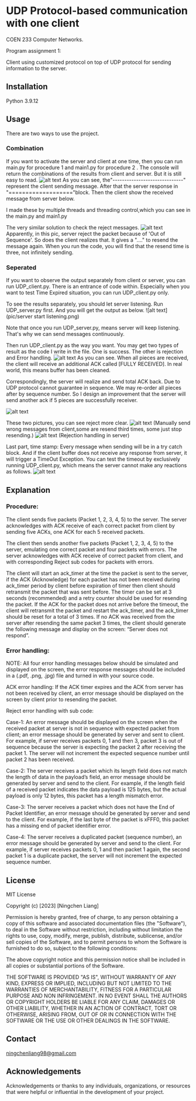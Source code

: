 # UDP Protocol-based communication with one client
COEN 233 Computer Networks.

Program assignment 1: 

Client using customized protocol on top of UDP protocol for sending information to the server.

## Installation
Python 3.9.12

## Usage
There are two ways to use the project.
### Combination
If you want to activate the server and client at one time, then you can run main.py for procedure 1 and main1.py for procedure 2 .
The console will return the combinations of the results from client and server. But it is still easy to read.
![alt text](pic/procedure2.png)
As you can see, the"------------------------------" represent the client sending message. After that the server response in "==================="block.
Then the client show the received message from server below.

I made these by multiple threads and threading control,which you can see in the main.py and main1.py

The very similar solution to check the reject messages.
![alt text](pic/procedure1.png)
Apparently, in this pic, server reject the packet because of 'Out of Sequence'.
So does the client realizes that. It gives a "...." to resend the message again.
When you run the code, you will find that the resend time is three, not infinitely sending.



### Seperated
If you want to observe the output separately from client or server, you can run UDP_client.py. There is an entrance of code within. 
Especially when you want to test Time Expired situation, you can run UDP_client.py only.

To see the results separately, you should let server listening. Run UDP_server.py first. And you will get the output as below.
![alt text](pic/server start listening.png)

Note that once you run UDP_server.py, means server will keep listening. That's why we can send messages continuously.

Then run UDP_client.py as the way you want. You may get two types of result as the code I write in the file. One is success. The other is rejection and Error handling.
![alt text](pic/client_ACk.png)
As you can see. When all pieces are received, the client will receive an additional ACK called [FULLY RECEIVED]. In real world, this means buffer has been cleaned.

Correspondingly, the server will realize and send total ACK back. Due to UDP protocol cannot guarantee in sequence. We may re-order all pieces after by sequence number.
So I design an improvement that the server will send another ack if 5 pieces are successfully receiver.

![alt text](pic/serverfullyack.png)

These two pictures, you can see reject more clear.
![alt text](pic/client_rej.png)
(Manually send wrong messages from client,some are resend third times, some just stop resending.)
![alt text](pic/server_reject.png)
(Rejection handling in server)

Last part, time stamp:
Every message when sending will be in a try catch block. And if the client buffer does not receive any response from server, it will trigger a TimeOut Exception.
You can test the timeout by exclusively running UDP_client.py, which means the server cannot make any reactions as follows.
![alt text](pic/timeout_client.png)


## Explanation
### Procedure:

The client sends five packets (Packet 1, 2, 3, 4, 5) to the server.
The server acknowledges with ACK receive of each correct packet from client by sending five ACKs, one ACK for each 5 received packets.

The client then sends another five packets (Packet 1, 2, 3, 4, 5) to the server, emulating one correct packet and four packets with errors.
The server acknowledges with ACK receive of correct packet from client, and with corresponding Reject sub codes for packets with errors. 

The client will start an ack_timer at the time the packet is sent to the server, if the ACK (Acknowledge) for each packet has not been received during ack_timer period by client before expiration of timer then client should retransmit the packet that was sent before.
The timer can be set at 3 seconds (recommended) and a retry counter should be used for resending the packet. If the ACK for the packet does not arrive before the timeout, the client will retransmit the packet and restart the ack_timer, and the ack_timer should be reset for a total of 3 times.
If no ACK was received from the server after resending the same packet 3 times, the client should generate the following message and display on the screen: 
“Server does not respond”.

### Error handling:

NOTE: All four error handling messages below should be simulated and displayed on the screen, the error response messages should be included in a (.pdf, .png, .jpg) file and turned in with your source code.


ACK error handling:
If the ACK timer expires and the ACK from server has not been received by client, an error message should be displayed on the screen by client prior to resending the packet.

Reject error handling with sub code:

Case-1: An error message should be displayed on the screen when the received packet at server is not in sequence with expected packet from client; an error message should be generated by server and sent to client.
	For example, if server receives packets 0, 1 and then 3, packet 3 is out of sequence because the server is expecting the packet 2 after receiving the packet 1. The server will not increment the expected sequence number until packet 2 has been received.

Case-2: The server receives a packet which its length field does not match the length of data in the payload’s field, an error message should be generated by server and send to the client.
	For example, if the length field of a received packet indicates the data payload is 125 bytes, but the actual payload is only 12 bytes, this packet has a length mismatch error.

Case-3: The server receives a packet which does not have the End of Packet Identifier, an error message should be generated by server and send to the client.
	For example, if the last byte of the packet is xFFF0, this packet has a missing end of packet identifier error.

Case-4: The server receives a duplicated packet (sequence number), an error message should be generated by server and send to the client.
	For example, if server receives packets 0, 1 and then packet 1 again, the second packet 1 is a duplicate packet, the server will not increment the expected sequence number.




## License
MIT License

Copyright (c) [2023] [Ningchen Liang]

Permission is hereby granted, free of charge, to any person obtaining a copy
of this software and associated documentation files (the "Software"), to deal
in the Software without restriction, including without limitation the rights
to use, copy, modify, merge, publish, distribute, sublicense, and/or sell
copies of the Software, and to permit persons to whom the Software is
furnished to do so, subject to the following conditions:

The above copyright notice and this permission notice shall be included in all
copies or substantial portions of the Software.

THE SOFTWARE IS PROVIDED "AS IS", WITHOUT WARRANTY OF ANY KIND, EXPRESS OR
IMPLIED, INCLUDING BUT NOT LIMITED TO THE WARRANTIES OF MERCHANTABILITY,
FITNESS FOR A PARTICULAR PURPOSE AND NON INFRINGEMENT. IN NO EVENT SHALL THE
AUTHORS OR COPYRIGHT HOLDERS BE LIABLE FOR ANY CLAIM, DAMAGES OR OTHER
LIABILITY, WHETHER IN AN ACTION OF CONTRACT, TORT OR OTHERWISE, ARISING FROM,
OUT OF OR IN CONNECTION WITH THE SOFTWARE OR THE USE OR OTHER DEALINGS IN THE
SOFTWARE.
## Contact
ningchenliang98@gmail.com
## Acknowledgements
Acknowledgements or thanks to any individuals, organizations, or resources that were helpful or influential in the development of your project.
